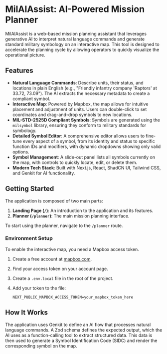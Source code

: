 # MilAIAssist: AI-Powered Mission Planner

MilAIAssist is a web-based mission planning assistant that leverages generative AI to interpret natural language commands and generate standard military symbology on an interactive map. This tool is designed to accelerate the planning cycle by allowing operators to quickly visualize the operational picture.

## Features

- **Natural Language Commands**: Describe units, their status, and locations in plain English (e.g., "Friendly infantry company 'Raptors' at 33.72, 73.09"). The AI extracts the necessary metadata to create a compliant symbol.
- **Interactive Map**: Powered by Mapbox, the map allows for intuitive placement and adjustment of units. Users can double-click to set coordinates and drag-and-drop symbols to new locations.
- **MIL-STD-2525D Compliant Symbols**: Symbols are generated using the `milsymbol` library, ensuring they conform to military standards for symbology.
- **Detailed Symbol Editor**: A comprehensive editor allows users to fine-tune every aspect of a symbol, from its identity and status to specific function IDs and modifiers, with dynamic dropdowns showing only valid options.
- **Symbol Management**: A slide-out panel lists all symbols currently on the map, with controls to quickly locate, edit, or delete them.
- **Modern Tech Stack**: Built with Next.js, React, ShadCN UI, Tailwind CSS, and Genkit for AI functionality.

## Getting Started

The application is composed of two main parts:

1.  **Landing Page (`/`)**: An introduction to the application and its features.
2.  **Planner (`/planner`)**: The main mission planning interface.

To start using the planner, navigate to the `/planner` route.

### Environment Setup

To enable the interactive map, you need a Mapbox access token.

1.  Create a free account at [mapbox.com](https://www.mapbox.com).
2.  Find your access token on your account page.
3.  Create a `.env.local` file in the root of the project.
4.  Add your token to the file:

    ```
    NEXT_PUBLIC_MAPBOX_ACCESS_TOKEN=your_mapbox_token_here
    ```

## How It Works

The application uses Genkit to define an AI flow that processes natural language commands. A Zod schema defines the expected output, which the AI uses as a function-calling tool to extract structured data. This data is then used to generate a Symbol Identification Code (SIDC) and render the corresponding symbol on the map.
